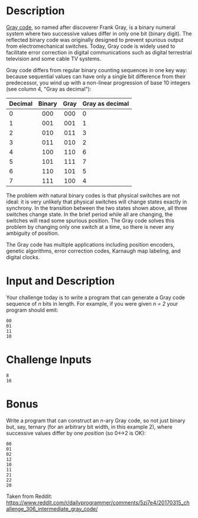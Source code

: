 # Description

[Gray code](https://en.wikipedia.org/wiki/Gray_code), so named after discoverer Frank Gray, is a binary numeral system where two successive values differ in only one bit (binary digit). The reflected binary code was originally designed to prevent spurious output from electromechanical switches. Today, Gray code is widely used to facilitate error correction in digital communications such as digital terrestrial television and some cable TV systems.

Gray code differs from regular binary counting sequences in one key way: because sequential values can have only a single bit difference from their predecessor, you wind up with a non-linear progression of base 10 integers (see column 4, "Gray as decimal"):


|	Decimal|	Binary|	Gray|	Gray as decimal|	
| ------------ | :-----------:| :-----------: | ----------- |
|	0|	000|	000|	0|	
|	1|	001|	001|	1|	
|	2|	010|	011|	3|	
|	3|	011|	010|	2|	
|	4|	100|	110|	6|	
|	5|	101|	111|	7|	
|	6|	110|	101|	5|	
|	7|	111|	100|	4|	

The problem with natural binary codes is that physical switches are not ideal: it is very unlikely that physical switches will change states exactly in synchrony. In the transition between the two states shown above, all three switches change state. In the brief period while all are changing, the switches will read some spurious position.  The Gray code solves this problem by changing only one switch at a time, so there is never any ambiguity of position.

The Gray code has multiple applications including position encoders, genetic algorithms, error correction codes, Karnaugh map labeling, and digital clocks.

# Input and Description

Your challenge today is to write a program that can generate a Gray code sequence of *n* bits in length. For example, if you were given *n = 2* your program should emit:

    00
    01
    11
    10

# Challenge Inputs

    8
    16

# Bonus

Write a program that can construct an *n*-ary Gray code, so not just binary but, say, ternary (for an arbitrary bit width, in this example 2), where successive values differ by one *position* (so 0<->2 is OK):

    00
    01
    02
    12
    10
    11
    21
    22
    20



Taken from Reddit: https://www.reddit.com/r/dailyprogrammer/comments/5zj7e4/20170315_challenge_306_intermediate_gray_code/